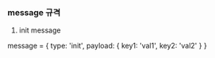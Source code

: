 ### message 규격

1. init message

message = {
    type: 'init',
    payload: {
        key1: 'val1',
        key2: 'val2'
    }
}
